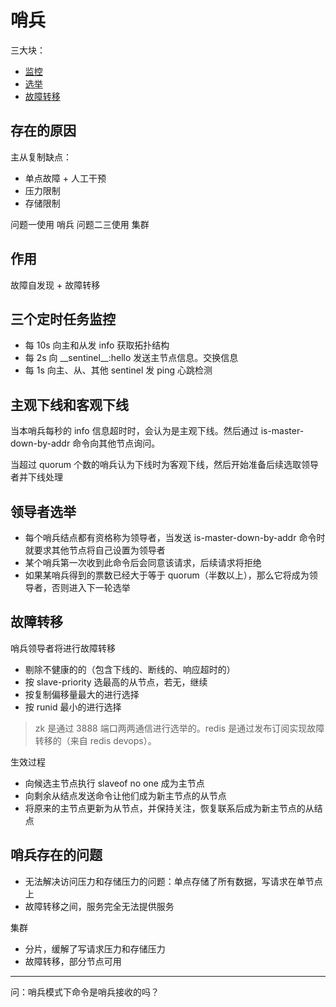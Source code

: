 # 哨兵

三大块：

- [监控](./%E5%93%A8%E5%85%B5-%E7%9B%91%E6%8E%A7.md)
- [选举](./%E5%93%A8%E5%85%B5-%E9%80%89%E4%B8%BE.md)
- [故障转移](./%E5%93%A8%E5%85%B5-%E6%95%85%E9%9A%9C%E8%BD%AC%E7%A7%BB.md)
## 存在的原因

主从复制缺点：
- 单点故障 + 人工干预 
- 压力限制
- 存储限制

问题一使用 哨兵
问题二三使用 集群

## 作用

故障自发现 + 故障转移

## 三个定时任务监控

- 每 10s 向主和从发 info 获取拓扑结构
- 每 2s 向 \_\_sentinel__:hello 发送主节点信息。交换信息
- 每 1s 向主、从、其他 sentinel 发 ping 心跳检测

## 主观下线和客观下线

当本哨兵每秒的 info 信息超时时，会认为是主观下线。然后通过 is-master-down-by-addr 命令向其他节点询问。

当超过 quorum 个数的哨兵认为下线时为客观下线，然后开始准备后续选取领导者并下线处理

## 领导者选举

- 每个哨兵结点都有资格称为领导者，当发送 is-master-down-by-addr 命令时就要求其他节点将自己设置为领导者
- 某个哨兵第一次收到此命令后会同意该请求，后续请求将拒绝
- 如果某哨兵得到的票数已经大于等于 quorum（半数以上），那么它将成为领导者，否则进入下一轮选举

## 故障转移

哨兵领导者将进行故障转移

- 剔除不健康的的（包含下线的、断线的、响应超时的）
- 按 slave-priority 选最高的从节点，若无，继续
- 按复制偏移量最大的进行选择
- 按 runid 最小的进行选择

> zk 是通过 3888 端口两两通信进行选举的。redis 是通过发布订阅实现故障转移的（来自 redis devops）。

生效过程

- 向候选主节点执行 slaveof no one 成为主节点
- 向剩余从结点发送命令让他们成为新主节点的从节点
- 将原来的主节点更新为从节点，并保持关注，恢复联系后成为新主节点的从结点

## 哨兵存在的问题

- 无法解决访问压力和存储压力的问题：单点存储了所有数据，写请求在单节点上
- 故障转移之间，服务完全无法提供服务

集群

- 分片，缓解了写请求压力和存储压力
- 故障转移，部分节点可用

---

问：哨兵模式下命令是哨兵接收的吗？